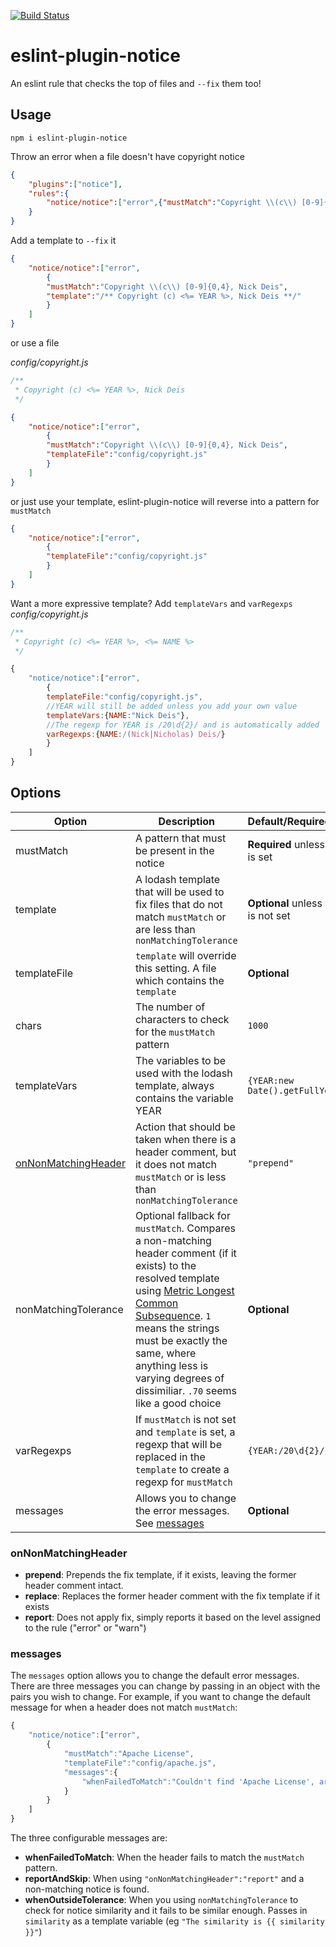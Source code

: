 [![Build Status](https://travis-ci.org/nickdeis/eslint-plugin-notice.svg)](https://travis-ci.org/nickdeis/eslint-plugin-notice)
# eslint-plugin-notice

An eslint rule that checks the top of files and `--fix` them too!

## Usage

`npm i eslint-plugin-notice`

Throw an error when a file doesn't have copyright notice
```json
{
    "plugins":["notice"],
    "rules":{
        "notice/notice":["error",{"mustMatch":"Copyright \\(c\\) [0-9]{0,4}, Nick Deis"}]
    }
}
```

Add a template to `--fix` it
```json
{
    "notice/notice":["error",
        {
        "mustMatch":"Copyright \\(c\\) [0-9]{0,4}, Nick Deis",
        "template":"/** Copyright (c) <%= YEAR %>, Nick Deis **/"
        }
    ]
}
```

or use a file

*config/copyright.js*
```js
/**
 * Copyright (c) <%= YEAR %>, Nick Deis
 */
```
```json
{
    "notice/notice":["error",
        {
        "mustMatch":"Copyright \\(c\\) [0-9]{0,4}, Nick Deis",
        "templateFile":"config/copyright.js"
        }
    ]
}
```

or just use your template, eslint-plugin-notice will reverse into a pattern for `mustMatch`

```json
{
    "notice/notice":["error",
        {
        "templateFile":"config/copyright.js"
        }
    ]
}
```

Want a more expressive template? Add `templateVars` and `varRegexps`
*config/copyright.js*
```js
/**
 * Copyright (c) <%= YEAR %>, <%= NAME %>
 */
```
```js
{
    "notice/notice":["error",
        {
        templateFile:"config/copyright.js",
        //YEAR will still be added unless you add your own value
        templateVars:{NAME:"Nick Deis"},
        //The regexp for YEAR is /20\d{2}/ and is automatically added
        varRegexps:{NAME:/(Nick|Nicholas) Deis/}
        }
    ]
}
```


## Options

|Option|Description|Default/Required/Optional|Type|
|------|-----------|----------------|----|
|mustMatch|A pattern that must be present in the notice|**Required** unless `template` is set|RegExp/string|
|template|A lodash template that will be used to fix files that do not match `mustMatch` or are less than `nonMatchingTolerance`|**Optional** unless `mustMatch` is not set|string|
|templateFile|`template` will override this setting. A file which contains the `template`|**Optional**|string|
|chars|The number of characters to check for the `mustMatch` pattern|`1000`|number|
|templateVars|The variables to be used with the lodash template, always contains the variable YEAR|`{YEAR:new Date().getFullYear()}`|object|
|[onNonMatchingHeader](#onnonmatchingheader)|Action that should be taken when there is a header comment, but it does not match `mustMatch` or is less than `nonMatchingTolerance`|`"prepend"`|string|
|nonMatchingTolerance|Optional fallback for `mustMatch`. Compares a non-matching header comment (if it exists) to the resolved template using [Metric Longest Common Subsequence](http://heim.ifi.uio.no/~danielry/StringMetric.pdf). `1` means the strings must be exactly the same, where anything less is varying degrees of dissimiliar. `.70` seems like a good choice|**Optional**|number between 0 and 1|
|varRegexps|If `mustMatch` is not set and `template` is set, a regexp that will be replaced in the `template` to create a regexp for `mustMatch`|`{YEAR:/20\d{2}/}`|object|
|messages|Allows you to change the error messages. See [messages](#messages)|**Optional**|object|



### onNonMatchingHeader

* **prepend**: Prepends the fix template, if it exists, leaving the former header comment intact.
* **replace**: Replaces the former header comment with the fix template if it exists
* **report**: Does not apply fix, simply reports it based on the level assigned to the rule ("error" or "warn")

### messages

The `messages` option allows you to change the default error messages. 
There are three messages you can change by passing in an object with the pairs you wish to change. 
For example, if you want to change the default message for when a header does not match `mustMatch`:

```js
{
    "notice/notice":["error",
        {
            "mustMatch":"Apache License",
            "templateFile":"config/apache.js",
            "messages":{
                "whenFailedToMatch":"Couldn't find 'Apache License', are you sure you added it?"
            }
        }
    ]
}
```

The three configurable messages are: 

* **whenFailedToMatch**: When the header fails to match the `mustMatch` pattern.
* **reportAndSkip**: When using `"onNonMatchingHeader":"report"` and a non-matching notice is found.
* **whenOutsideTolerance**: When you using `nonMatchingTolerance` to check for notice similarity and it fails to be similar enough. Passes in `similarity` as a template variable (eg `"The similarity is {{ similarity }}"`)

